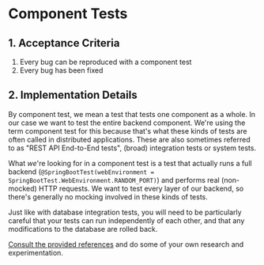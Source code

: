 # Component Tests

## 1. Acceptance Criteria

1. Every bug can be reproduced with a component test
1. Every bug has been fixed

## 2. Implementation Details

By component test, we mean a test that tests one component as a whole. In our case we want to test the entire backend
component. We're using the term component test for this because that's what these kinds of tests are often called
in distributed applications. These are also sometimes referred to as "REST API End-to-End tests", (broad) integration tests
or system tests.

What *we*'re looking for in a component test is a test that actually runs a full backend
(`@SpringBootTest(webEnvironment = SpringBootTest.WebEnvironment.RANDOM_PORT)`) and performs real
(non-mocked) HTTP requests. We want to test every layer of our backend, so there's generally no
mocking involved in these kinds of tests.

Just like with database integration tests, you will need to be particularly careful that your tests can run independently
of each other, and that any modifications to the database are rolled back.

[Consult the provided references](../../reference/testing/1%20-%20testing.md) and do
some of your own research and experimentation.
